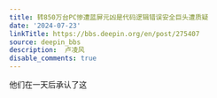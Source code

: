 ```yaml
---
title: 转850万台PC惨遭蓝屏元凶是代码逻辑错误安全巨头遭质疑
date: '2024-07-23'
linkTitle: https://bbs.deepin.org/en/post/275407
source: deepin_bbs
description:  卢凌风 
disable_comments: true
---
```

他们在一天后承认了这
